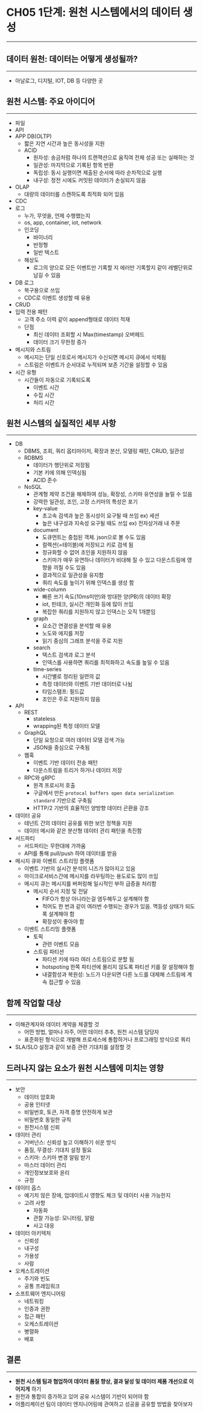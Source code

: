 # CH05 1단계: 원천 시스템에서의 데이터 생성

---

## 데이터 원천: 데이터는 어떻게 생성될까?

---

- 아날로그, 디지털, IOT, DB 등 다양한 곳

## 원천 시스템: 주요 아이디어

---

- 파일
- API
- APP DB(OLTP)
  - 짧은 지연 시간과 높은 동시성을 지원
  - ACID
    - 원자성: 송금처럼 하나의 트랜잭션으로 움직여 전체 성공 또는 실패하는 것
    - 일관성: 마지막으로 기록된 항목 반환
    - 독립성: 동시 실행이면 제출된 순서에 따라 순차적으로 실행
    - 내구성: 정전 시에도 커밋된 데이터가 손실되지 않음
- OLAP
  - 대량의 데이터를 스캔하도록 최적화 되어 있음
- CDC
- 로그
  - 누가, 무엇을, 언제 수행했는지
  - os, app, container, iot, network
  - 인코딩
    - 바이너리
    - 반정형
    - 일반 텍스트
  - 해상도
    - 로그의 양으로 모든 이벤트만 기록할 지 에러만 기록할지 같이 레벨단위로 남길 수 있음
- DB 로그
  - 복구용으로 쓰임
  - CDC로 이벤트 생성할 때 유용
- CRUD
- 입력 전용 패턴
  - 고객 주소 이력 같이 append형태로 데이터 적재
  - 단점
    - 최신 데이터 조회할 시 Max(timestamp) 오버헤드
    - 데이터 크기 무한정 증가
- 메시지와 스트림
  - 메시지는 단일 신호로서 메시지가 수신되면 메시지 큐에서 삭제됨
  - 스트림은 이벤트가 순서대로 누적되며 보존 기간을 설정할 수 있음
- 시간 유형
  - 시간들이 자동으로 기록되도록
    - 이벤트 시간
    - 수집 시간
    - 처리 시간

## 원천 시스템의 실질적인 세부 사항

---

- DB
  - DBMS, 조회, 쿼리 옵티마이저, 확장과 분산, 모델링 패턴, CRUD, 일관성
  - RDBMS
    - 데이터가 행단위로 저장됨
    - 기본 키에 의해 인덱싱됨
    - ACID 준수
  - NoSQL
    - 관계형 제약 조건을 해제하여 성능, 확장성, 스키마 유연성을 늘릴 수 있음
    - 강력한 일관성, 조인, 고정 스키마의 특성은 포기
    - key-value
      - 초고속 검색과 높은 동시성이 요구될 때 쓰임 ex) 세션
      - 높은 내구성과 지속성 요구될 때도 쓰임 ex) 전자상거래 내 주문
    - document
      - 도큐먼트는 중첩된 객체. json으로 볼 수도 있음
      - 컬렉션(=테이블)에 저장되고 키로 검색 됨
      - 정규화할 수 없어 조인을 지원하지 않음
      - 스키마가 매우 유연하나 데이터가 비대해 질 수 있고 다운스트림에 영향을 끼칠 수도 있음
      - 결과적으로 일관성을 유지함
      - 쿼리 속도를 높이기 위해 인덱스를 생성 함
    - wide-column
      - 빠른 쓰기 속도(10ms미만)와 방대한 양(PB)의 데이터 확장
      - iot, 핀테크, 실시간 개인화 등에 많이 쓰임
      - 복잡한 쿼리를 지원하지 않고 인덱스는 오직 1개뿐임
    - graph
      - 요소간 연결성을 분석할 때 유용
      - 노도와 에지를 저장
      - 읽기 중심의 그래프 분석을 주로 지원
    - search
      - 텍스트 검색과 로그 분석
      - 인덱스를 사용하면 쿼리를 최적화하고 속도를 높일 수 있음
    - time-series
      - 시간별로 정리된 일련의 값
      - 측정 데이터와 이벤트 기반 데이터로 나뉨
      - 타임스탬프: 필드값
      - 조인은 주로 지원하지 않음
- API
  - REST
    - stateless
    - wrapping된 특정 데이터 모델
  - GraphQL
    - 단일 요청으로 여러 데이터 모델 검색 가능
    - JSON을 중심으로 구축됨
  - 웹훅
    - 이벤트 기반 데이터 전송 패턴
    - 다운스트림을 트리거 하거나 데이터 저장
  - RPC와 gRPC
    - 원격 프로시저 호출
    - 구글에서 만든 `protocal buffers open data serialization standard` 기반으로 구축됨
    - HTTP/2 기반의 효율적인 양방향 데이터 굔환을 강조
- 데이터 공유
  - 테넌트 간의 데이터 공유를 위한 보안 정책을 지원
  - 데이터 메시와 같은 분산형 데이터 관리 패턴을 촉진함
- 서드파티
  - 서드파티는 무한대에 가까움
  - API를 통해 pull/push 하여 데이터를 받음
- 메시지 큐와 이벤트 스트리밍 플랫폼
  - 이벤트 기반의 실시간 분석의 니즈가 많아지고 있음
  - 마이크로서비스간에 메시지를 라우팅하는 용도로도 많이 쓰임
  - 메시지 큐는 메시지를 버퍼링해 일시적인 부하 급증을 처리함
    - 메시지 순서 지정 및 전달
      - FIFO가 항상 아니라는걸 염두해두고 설계해야 함
      - 적어도 한 번과 같이 여러번 수행되는 경우가 있음. 멱등성 상태가 되도록 설계해야 함
      - 확장성이 좋아야 함
  - 이벤트 스트리밍 플랫폼
    - 토픽
      - 관련 이벤트 모음
    - 스트림 파티션
      - 파티션 키에 따라 여러 스트림으로 분할 됨
      - hotspoting 한쪽 파티션에 몰리지 않도록 파티션 키를 잘 설정해야 함
      - 내결함성과 복원성: 노드가 다운되면 다른 노드를 대체해 스트림에 계속 접근할 수 있음

## 함께 작업할 대상

---

- 이해관계자와 데이터 계약을 체결할 것
  - 어떤 방법, 얼마나 자주, 어떤 데이터 추추, 원천 시스템 담당자
  - 표준화된 형식으로 개발해 프로세스에 통합하거나 프로그래밍 방식으로 쿼리
- SLA/SLO 설정과 같이 보증 관련 기대치를 설정할 것

## 드러나지 않는 요소가 원천 시스템에 미치는 영향

---

- 보안
  - 데이터 암호화
  - 공용 인터넷
  - 비밀번호, 토큰, 자격 증명 안전하게 보관
  - 비밀번호 동일한 규칙
  - 원천시스템 신뢰
- 데이터 관리
  - 거버넌스: 신뢰성 높고 이해하기 쉬운 방식
  - 품질, 무결성: 기대치 설정 필요
  - 스키마: 스키마 변경 알림 받기
  - 마스터 데이터 관리
  - 개인정보보호와 윤리
  - 규정
- 데이터 옵스
  - 예기치 않은 장애, 업데이트시 영향도 체크 및 데이터 사용 가능한지
  - 고려 사항
    - 자동화
    - 관찰 가능성: 모니터링, 알람
    - 사고 대응
- 데이터 아키텍처
  - 신뢰성
  - 내구성
  - 가용성
  - 사람
- 오케스트레이션
  - 주기와 빈도
  - 공통 프레임워크
- 소프트웨어 엔지니어링
  - 네트워킹
  - 인증과 권한
  - 접근 패턴
  - 오케스트레이션
  - 병렬화
  - 배포

## 결론

---

- **원천 시스템 팀과 협업하여 데이터 품질 향상, 결과 달성 및 데이터 제품 개선으로 이어지게** 하기
- 원천과 통합이 증가하고 있어 공유 시스템이 기반이 되어야 함
- 어플리케이션 팀이 데이터 엔지니어링에 관여하고 성공을 공유할 방법을 찾아보자
